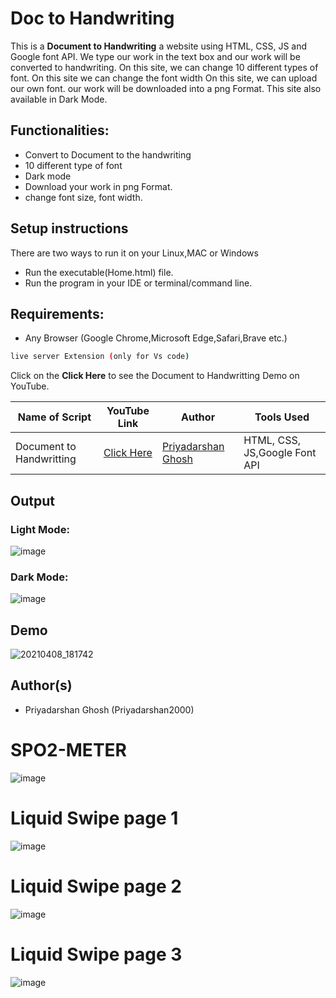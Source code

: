 # Doc to Handwriting
This is a **Document to Handwriting** a website using HTML, CSS, JS and Google font API. We type our work in the text box and our work will be converted to handwriting. On this site, we can change 10 different types of font. On this site we can change the font width On this site, we can upload our own font. our work will be downloaded into a png Format. This site also available in Dark Mode.


## Functionalities:

- Convert to Document to the handwriting
- 10 different type of font
- Dark mode
- Download your work in png Format.
- change font size, font width.


## Setup instructions
There are two ways to run it on your Linux,MAC or Windows

- Run the executable(Home.html) file.
- Run the program in your IDE or terminal/command line.


## Requirements:
-  Any Browser (Google Chrome,Microsoft Edge,Safari,Brave etc.)

```bash
live server Extension (only for Vs code)
```

Click on the **Click Here** to see the Document to Handwritting Demo on YouTube.

| Name of Script | YouTube Link |  Author | Tools Used |
| --- | --- | --- | --- 
|Document to Handwritting| [Click Here](https://www.youtube.com/watch?v=mLCL7OZ4JFQ)| [Priyadarshan Ghosh](https://github.com/Priyadarshan2000) |HTML, CSS, JS,Google Font API

## Output

### Light Mode:

![image](https://user-images.githubusercontent.com/62868878/109396018-7cecb200-7955-11eb-971c-b0bf6f15109d.png)

### Dark Mode:

![image](https://user-images.githubusercontent.com/62868878/109396022-883fdd80-7955-11eb-9dfc-ec0ad21e96f4.png)


## Demo

![20210408_181742](https://user-images.githubusercontent.com/62868878/114029232-ef2aad80-9896-11eb-9ad1-f6b5cb950759.gif)



## Author(s)

- Priyadarshan Ghosh (Priyadarshan2000)


# SPO2-METER
![image](https://user-images.githubusercontent.com/62868878/120660345-dad4ec80-c4a4-11eb-9dc6-46ca298621ce.png)

# Liquid Swipe page 1
![image](https://user-images.githubusercontent.com/62868878/120662894-24263b80-c4a7-11eb-8edf-45e9cbb732fd.png)

# Liquid Swipe page 2
![image](https://user-images.githubusercontent.com/62868878/120663014-461fbe00-c4a7-11eb-82d5-e130e156bec9.png)

# Liquid Swipe page 3
![image](https://user-images.githubusercontent.com/62868878/120660345-dad4ec80-c4a4-11eb-9dc6-46ca298621ce.png)
